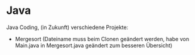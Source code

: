# Java
Java Coding, 
(in Zukunft) verschiedene Projekte: 
- Mergesort (Dateiname muss beim Clonen geändert werden, habe von Main.java in Mergesort.java geändert zum besseren Übersicht)
